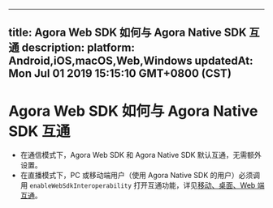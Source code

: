 
---
title: Agora Web SDK 如何与 Agora Native SDK 互通
description: 
platform: Android,iOS,macOS,Web,Windows
updatedAt: Mon Jul 01 2019 15:15:10 GMT+0800 (CST)
---
# Agora Web SDK 如何与 Agora Native SDK 互通
- 在通信模式下，Agora Web SDK 和 Agora Native SDK 默认互通，无需额外设置。
- 在直播模式下，PC 或移动端用户（使用 Agora Native SDK 的用户）必须调用 `enableWebSdkInteroperability` 打开互通功能，详见[移动、桌面、Web 端互通](https://docs.agora.io/cn/Interactive%20Broadcast/interop_web?platform=Web)。
